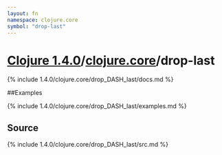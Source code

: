 ```yaml
---
layout: fn
namespace: clojure.core
symbol: "drop-last"
---
```


# [Clojure 1.4.0](../../)/[clojure.core](../)/drop-last

{% include 1.4.0/clojure.core/drop_DASH_last/docs.md %}

##Examples

{% include 1.4.0/clojure.core/drop_DASH_last/examples.md %}
## Source
{% include 1.4.0/clojure.core/drop_DASH_last/src.md %}

